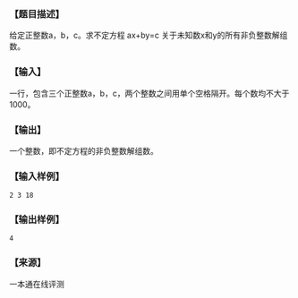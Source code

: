 ### 【题目描述】

给定正整数a，b，c。求不定方程 ax+by=c 关于未知数x和y的所有非负整数解组数。

### 【输入】

一行，包含三个正整数a，b，c，两个整数之间用单个空格隔开。每个数均不大于1000。

### 【输出】

一个整数，即不定方程的非负整数解组数。

### 【输入样例】

```
2 3 18
```

### 【输出样例】

```
4
```


 ### 【来源】

 一本通在线评测 